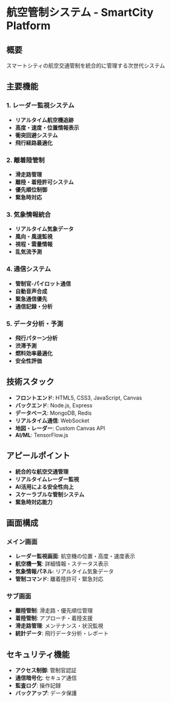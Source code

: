 # 航空管制システム - SmartCity Platform

## 概要
スマートシティの航空交通管制を統合的に管理する次世代システム

## 主要機能

### 1. レーダー監視システム
- **リアルタイム航空機追跡**
- **高度・速度・位置情報表示**
- **衝突回避システム**
- **飛行経路最適化**

### 2. 離着陸管制
- **滑走路管理**
- **離陸・着陸許可システム**
- **優先順位制御**
- **緊急時対応**

### 3. 気象情報統合
- **リアルタイム気象データ**
- **風向・風速監視**
- **視程・雲量情報**
- **乱気流予測**

### 4. 通信システム
- **管制官-パイロット通信**
- **自動音声合成**
- **緊急通信優先**
- **通信記録・分析**

### 5. データ分析・予測
- **飛行パターン分析**
- **渋滞予測**
- **燃料効率最適化**
- **安全性評価**

## 技術スタック
- **フロントエンド**: HTML5, CSS3, JavaScript, Canvas
- **バックエンド**: Node.js, Express
- **データベース**: MongoDB, Redis
- **リアルタイム通信**: WebSocket
- **地図・レーダー**: Custom Canvas API
- **AI/ML**: TensorFlow.js

## アピールポイント
- **統合的な航空交通管理**
- **リアルタイムレーダー監視**
- **AI活用による安全性向上**
- **スケーラブルな管制システム**
- **緊急時対応能力**

## 画面構成

### メイン画面
- **レーダー監視画面**: 航空機の位置・高度・速度表示
- **航空機一覧**: 詳細情報・ステータス表示
- **気象情報パネル**: リアルタイム気象データ
- **管制コマンド**: 離着陸許可・緊急対応

### サブ画面
- **離陸管制**: 滑走路・優先順位管理
- **着陸管制**: アプローチ・着陸支援
- **滑走路管理**: メンテナンス・状況監視
- **統計データ**: 飛行データ分析・レポート

## セキュリティ機能
- **アクセス制御**: 管制官認証
- **通信暗号化**: セキュア通信
- **監査ログ**: 操作記録
- **バックアップ**: データ保護 